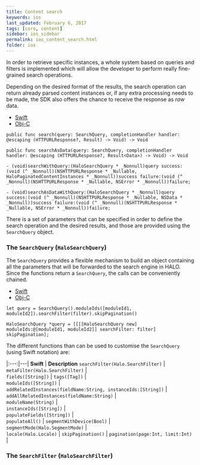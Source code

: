 ```yaml
---
title: Content search
keywords: ios
last_updated: February 6, 2017
tags: [core, content]
sidebar: ios_sidebar
permalink: ios_content_search.html
folder: ios
---
```


In order to retrieve specific instances, a whole system based on queries and filters is implemented which will allow the developer to perform really fine-grained search operations.

Depending on the desired format of the results, the search operation can return already parsed content instances or, if any extra processing needs to be made, the SDK also offers the chance to receive the response as *raw* data.

<ul class="nav nav-tabs">
  <li role="presentation" class="active"><a href="#swift" data-toggle="tab">Swift</a></li>
  <li role="presentation"><a href="#objc" data-toggle="tab">Obj-C</a></li>
</ul>

<div class="tab-content">
  <div id="swift" class="tab-pane fade in active">
  	<pre><code class="swift">public func search(query: SearchQuery, completionHandler handler: @escaping (HTTPURLResponse?, Result<PaginatedContentInstances?>) -> Void) -> Void</code></pre>
    <pre><code class="swift">public func searchAsData(query: SearchQuery, completionHandler handler: @escaping (HTTPURLResponse?, Result&lt;Data&gt;) -> Void) -> Void</code></pre>
  </div>
  <div id="objc" class="tab-pane fade">
    <pre><code class="objective-c">- (void)searchWithQuery:(HaloSearchQuery * _Nonnull)query success:(void (^ _Nonnull)(NSHTTPURLResponse * _Nullable, HaloPaginatedContentInstances * _Nonnull))success failure:(void (^ _Nonnull)(NSHTTPURLResponse * _Nullable, NSError * _Nonnull))failure;</code></pre>
    <pre><code class="objective-c">- (void)searchAsDataWithQuery:(HaloSearchQuery * _Nonnull)query success:(void (^ _Nonnull)(NSHTTPURLResponse * _Nullable, NSData * _Nonnull))success failure:(void (^ _Nonnull)(NSHTTPURLResponse * _Nullable, NSError * _Nonnull))failure;
</code></pre>
  </div>
</div>

There is a set of parameters that can be specified in order to define the search operation and the desired results, and those are provided using the `SearchQuery` object.

### The `SearchQuery` (`HaloSearchQuery`)

The `SearchQuery` provides a flexible mechanism to build an object containing all the parameters that will be forwarded to the search engine in HALO. Since the functions return a `SearchQuery`, the calls can be conveniently chained.

<ul class="nav nav-tabs">
  <li role="presentation" class="active"><a href="#swift-2" data-toggle="tab">Swift</a></li>
  <li role="presentation"><a href="#objc-2" data-toggle="tab">Obj-C</a></li>
</ul>

<div class="tab-content">
  <div id="swift-2" class="tab-pane fade in active">
    <pre><code class="swift">let query = SearchQuery().moduleIds([moduleId1, moduleId2]).searchFilter(filter).skipPagination()</code></pre>
  </div>
  <div id="objc-2" class="tab-pane fade">
    <pre><code class="objective-c">HaloSearchQuery *query = [[[[HaloSearchQuery new] moduleIds:@[moduleId1, moduleId2]] searchFilter: filter] skipPagination];</code></pre>
  </div>
</div>

The different functions than can be used to customise the `SearchQuery` (using Swift notation) are:

|:---:|---|
**Swift** | **Description**
`searchFilter(Halo.SearchFilter)`  | 
`metaFilter(Halo.SearchFilter)`    |  
`fields([String])`    | 
`tags([Tag])`      |       
`moduleIds([String])` |       
`addRelatedInstances(fieldName:String, instanceIds:[String])`   |      
`addAllRelatedInstances(fieldName:String)`   |       
`moduleName(String)`   |     
`instanceIds([String])`   |     
`populateFields([String])`   |     
`populateAll()`      | 
`segmentWithDevice(Bool)`      |  
`segmentMode(Halo.SegmentMode)`      |  
`locale(Halo.Locale)`      | 
`skipPagination()`      | 
`pagination(page:Int, limit:Int)`      | 

### The `SearchFilter` (`HaloSearchFilter`)

